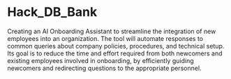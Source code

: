 # Hack_DB_Bank
Creating an AI Onboarding Assistant to streamline the integration of new employees into an organization. The tool will automate responses to common queries about company policies, procedures, and technical setup. Its goal is to reduce the time and effort required from both newcomers and existing employees involved in onboarding, by efficiently guiding newcomers and redirecting questions to the appropriate personnel.
